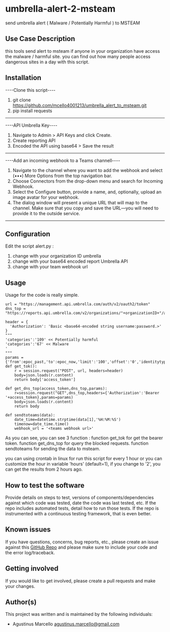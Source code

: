 # umbrella-alert-2-msteam


send umbrella alert ( Malware / Potentially Harmful ) to MSTEAM 

 
## Use Case Description

this tools send alert to msteam if anyone in your organization have access the malware / harmful site.
you can find out how many people access dangerous sites in a day with this script.

## Installation
----Clone this script----
1. git clone https://github.com/mcello4001213/umbrella_alert_to_msteam.git
2. pip install requests
-------------------------

----API Umbrella Key----
1. Navigate to Admin > API Keys and click Create.
2. Create reporting API
3. Encoded the API using base64 > Save the result
-------------------------

----Add an incoming webhook to a Teams channell----
1. Navigate to the channel where you want to add the webhook and select (•••) More Options from the top navigation bar.
2. Choose Connectors from the drop-down menu and search for Incoming Webhook.
3. Select the Configure button, provide a name, and, optionally, upload an image avatar for your webhook.
4. The dialog window will present a unique URL that will map to the channel. Make sure that you copy and save the URL—you will need to provide it to the outside service.
-------------------------

## Configuration
Edit the script alert.py :

1. change <your organization id> with your organization ID umbrella
2. change <base64-encoded string username:password.> with your base64 encoded report Umbrella API
3. change <teams webhook url> with your team webhook url

## Usage

Usage for the code is really simple.

```
url = "https://management.api.umbrella.com/auth/v2/oauth2/token"
dns_top = "https://reports.api.umbrella.com/v2/organizations/"+organizationID+"/activity/dns"

header = {
  'Authorization': 'Basic <base64-encoded string username:password.>'
}
"""
'categories':'109' << Potentially harmful
'categories':'67' << Malware
'
"""
params ={'from':epoc_past,'to':epoc_now,'limit':'100','offset':'0','identitytypes':'directory_user','verdict':'blocked','categories':'109,67'}
def get_tok():
    r = session.request("POST", url, headers=header)
    body=json.loads(r.content)
    return body['access_token']

def get_dns_top(access_token,dns_top,params):
    r=session.request("GET",dns_top,headers={'Authorization':'Bearer '+access_token},params=params)
    body=json.loads(r.content)
    return body

def sendtoteams(data):
    date_time=datetime.strptime(data[1],'%H:%M:%S')
    timenow=date_time.time()
    webhook_url = '<teams webhook url>'

```

As you can see, you can see 3 function :
function get_tok for get the bearer token.
function get_dns_top for query the blocked requests.
function sendtoteams for sending the data to msteam.

you can using crontab in linux for run this script for every 1 hour or you can customize the hour in variable 'hours' (default=1), if you change to '2', you can get the results from 2 hours ago.

## How to test the software

Provide details on steps to test, versions of components/dependencies against which code was tested, date the code was last tested, etc. 
If the repo includes automated tests, detail how to run those tests.
If the repo is instrumented with a continuous testing framework, that is even better.


## Known issues
If you have questions, concerns, bug reports, etc., please create an issue against this [GitHub Repo](https://github.com/veprimk/csv2nornir_inventory/issues) and please make sure to include your code and the error log/traceback.


## Getting involved

If you would like to get involved, please create a pull requests and make your changes.

## Author(s)

This project was written and is maintained by the following individuals:

* Agustinus Marcello <agustinus.marcello@gmail.com>
